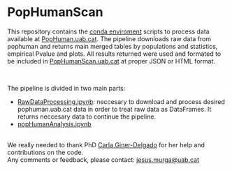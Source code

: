 <h1>PopHumanScan</h1>
<p>This repository contains the <a href="https://github.com/jmurga/pophumanscanRawScripts/blob/master/PopHumanScan.yml" target="_blank">conda enviroment</a> scripts to process data available at <a href='//pophuman.uab.cat' target="_blank">PopHuman.uab.cat</a>. The pipeline downloads raw data from pophuman and returns main merged tables by populations and statistics, empirical Pvalue and plots. All results returned were used and formated to be included in <a href='//pophumanscan.uab.cat' target="_blank">PopHumanScan.uab.cat</a> at proper JSON or HTML format.</p>
<br>
<p>The pipeline is divided in two main parts:</p>
<ul>
  <li><a href='http://nbviewer.jupyter.org/github/jmurga/pophumanscanRawScripts/blob/master/scripts/notebooks/RawDataProcessing.ipynb' target="_blank">RawDataProcessing.ipynb</a>: neccesary to download and process desired pophuman.uab.cat data in order to treat raw data as DataFrames. It returns neccesary data to continue the pipeline.</li>
  <li><a href='http://nbviewer.jupyter.org/github/jmurga/pophumanscanRawScripts/blob/master/scripts/notebooks/popHumanAnalysis.ipynb' target="_blank">popHumanAnalysis.ipynb</a></li>
</ul>
<br>
We really needed to thank PhD <a href='//scholar.google.es/citations?user=MNUHoYMAAAAJ&hl=en' target='_blank'>Carla Giner-Delgado</a> for her help and contributions on the code.
<br>
Any comments or feedback, please contact: <a href='jesus.murga@uab.cat'>jesus.murga@uab.cat</a>

